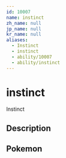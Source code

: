 ```yaml
---
id: 10007
name: instinct
zh_name: null
jp_name: null
kr_name: null
aliases:
  - Instinct
  - instinct
  - ability/10007
  - ability/instinct
---
```

# instinct

Instinct

## Description



## Pokemon



